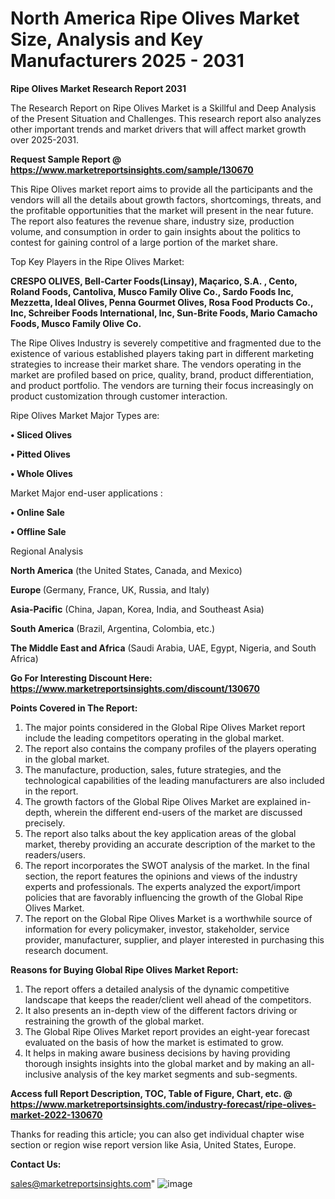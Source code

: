 # North America Ripe Olives Market Size, Analysis and Key Manufacturers 2025 - 2031

<strong>Ripe Olives Market Research Report 2031</strong>

The Research Report on Ripe Olives Market is a Skillful and Deep Analysis of the Present Situation and Challenges. This research report also analyzes other important trends and market drivers that will affect market growth over 2025-2031.

<strong>Request Sample Report @ <a href=https://www.marketreportsinsights.com/sample/130670>https://www.marketreportsinsights.com/sample/130670</a></strong>

This Ripe Olives market report aims to provide all the participants and the vendors will all the details about growth factors, shortcomings, threats, and the profitable opportunities that the market will present in the near future. The report also features the revenue share, industry size, production volume, and consumption in order to gain insights about the politics to contest for gaining control of a large portion of the market share.

Top Key Players in the Ripe Olives Market:

<strong>CRESPO OLIVES, Bell-Carter Foods(Linsay), Maçarico, S.A. , Cento, Roland Foods, Cantoliva, Musco Family Olive Co., Sardo Foods Inc, Mezzetta, Ideal Olives, Penna Gourmet Olives, Rosa Food Products Co., Inc, Schreiber Foods International, Inc, Sun-Brite Foods, Mario Camacho Foods, Musco Family Olive Co.</strong>

The Ripe Olives Industry is severely competitive and fragmented due to the existence of various established players taking part in different marketing strategies to increase their market share. The vendors operating in the market are profiled based on price, quality, brand, product differentiation, and product portfolio. The vendors are turning their focus increasingly on product customization through customer interaction.

Ripe Olives Market Major Types are:

<strong>• Sliced Olives

• Pitted Olives

• Whole Olives</strong>

Market Major end-user applications :

<strong>• Online Sale

• Offline Sale</strong>

Regional Analysis

</u><strong><b>North America</b></strong> (the United States, Canada, and Mexico)

<strong><b>Europe </b></strong>(Germany, France, UK, Russia, and Italy)

<strong><b>Asia-Pacific</b></strong> (China, Japan, Korea, India, and Southeast Asia)

<strong><b>South America</b></strong> (Brazil, Argentina, Colombia, etc.)

<strong><b>The Middle East and Africa</b></strong> (Saudi Arabia, UAE, Egypt, Nigeria, and South Africa)

<strong>Go For Interesting Discount Here: <a href=https://www.marketreportsinsights.com/discount/130670>https://www.marketreportsinsights.com/discount/130670</a></strong>

<strong>Points Covered in The Report:</strong>
<ol>
  <li>The major points considered in the Global Ripe Olives Market report include the leading competitors operating in the global market.</li>
  <li>The report also contains the company profiles of the players operating in the global market.</li>
  <li>The manufacture, production, sales, future strategies, and the technological capabilities of the leading manufacturers are also included in the report.</li>
  <li>The growth factors of the Global Ripe Olives Market are explained in-depth, wherein the different end-users of the market are discussed precisely.</li>
  <li>The report also talks about the key application areas of the global market, thereby providing an accurate description of the market to the readers/users.</li>
  <li>The report incorporates the SWOT analysis of the market. In the final section, the report features the opinions and views of the industry experts and professionals. The experts analyzed the export/import policies that are favorably influencing the growth of the Global Ripe Olives Market.</li>
  <li>The report on the Global Ripe Olives Market is a worthwhile source of information for every policymaker, investor, stakeholder, service provider, manufacturer, supplier, and player interested in purchasing this research document.</li>
</ol>
<strong>Reasons for Buying Global Ripe Olives Market Report:</strong>

<ol>
  <li>The report offers a detailed analysis of the dynamic competitive landscape that keeps the reader/client well ahead of the competitors.</li>
  <li>It also presents an in-depth view of the different factors driving or restraining the growth of the global market.</li>
  <li>The Global Ripe Olives Market report provides an eight-year forecast evaluated on the basis of how the market is estimated to grow.</li>
  <li>It helps in making aware business decisions by having providing thorough insights insights into the global market and by making an all-inclusive analysis of the key market segments and sub-segments.</li>
</ol>
<strong>Access full Report Description, TOC, Table of Figure, Chart, etc. @ <a href=https://www.marketreportsinsights.com/industry-forecast/ripe-olives-market-2022-130670>https://www.marketreportsinsights.com/industry-forecast/ripe-olives-market-2022-130670</a></strong>


Thanks for reading this article; you can also get individual chapter wise section or region wise report version like Asia, United States, Europe.

<strong>Contact Us:</strong>

sales@marketreportsinsights.com"
![image](https://github.com/user-attachments/assets/2f037857-8a19-4102-9970-892f15e11199)
